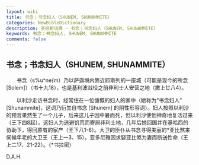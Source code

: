 ```yaml
---
layout: wiki
title: 书念；书念妇人（SHUNEM, SHUNAMMITE）
categories: NewBibleDictionary
description: 圣经新词典 - 书念；书念妇人（SHUNEM, SHUNAMMITE）
keywords: 书念；书念妇人, SHUNEM, SHUNAMMITE
comments: false
---
```


## 书念；书念妇人（SHUNEM, SHUNAMMITE）

　　书念（s%u^ne{m）乃以萨迦境内靠近耶斯列的一座城（可能是现今的所念 [Solem]）（书十九18），也是基利波战役之前非利士人安营之地（撒上廿八4）。

　　以利沙走访书念时，经常住在一位慷慨的妇人的家中（她称为“书念妇人” [Shunammite]，这词乃衍生自书念 [Shunem] 的阴性形容词）。妇人按照以利沙的预言果然生了一个儿子，后来这儿子因中暑而死，但以利沙使他神奇地复活过来（王下四8起）。这妇人为逃避饥荒而寄居非利士地，几年后她回国并在基哈西的协助下，得回原有的家产（王下八1-6）。大卫的臣仆从书念寻得美丽的*亚比煞来伺候年老的大卫王（王上一3、15）。亚多尼雅因求娶亚比煞为妻而断送性命（王上二17、21-22）。（*书拉密）

D.A.H.








